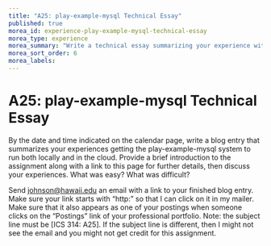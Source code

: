 ```yaml
---
title: "A25: play-example-mysql Technical Essay"
published: true
morea_id: experience-play-example-mysql-technical-essay
morea_type: experience
morea_summary: "Write a technical essay summarizing your experience with the play-example-mysql system."
morea_sort_order: 6
morea_labels:
---
```


# A25: play-example-mysql Technical Essay

By the date and time indicated on the calendar page, write a blog entry that summarizes your experiences getting the play-example-mysql system to run both locally and in the cloud.  Provide a brief introduction to the assignment along with a link to this page for further details, then discuss your experiences. What was easy? What was difficult?

Send johnson@hawaii.edu an email with a link to your finished blog entry. Make sure your link starts with “http:” so that I can click on it in my mailer. Make sure that it also appears as one of your postings when someone clicks on the “Postings” link of your professional portfolio.  Note: the subject line must be [ICS 314: A25].  If the subject line is different, then I might not see the email and you might not get credit for this assignment.

